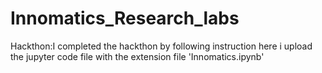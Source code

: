 # Innomatics_Research_labs
Hackthon:I completed the hackthon by following instruction here i upload the jupyter code file with the extension file 'Innomatics.ipynb'
